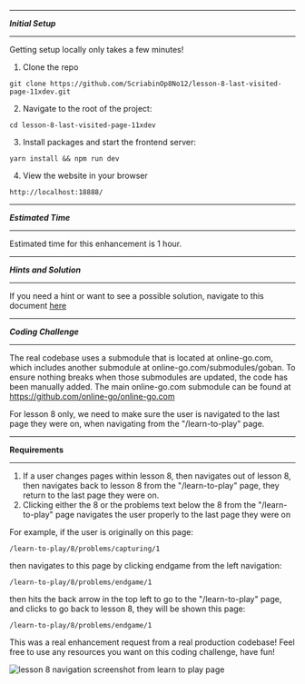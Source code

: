*******************
***Initial Setup***
*******************

Getting setup locally only takes a few minutes!

1. Clone the repo

```
git clone https://github.com/ScriabinOp8No12/lesson-8-last-visited-page-11xdev.git
```

2. Navigate to the root of the project:

```
cd lesson-8-last-visited-page-11xdev
```

3. Install packages and start the frontend server:

```
yarn install && npm run dev
```

4. View the website in your browser

```
http://localhost:18888/
```

************************
***Estimated Time***
************************

Estimated time for this enhancement is 1 hour.

************************
***Hints and Solution***
************************

If you need a hint or want to see a possible solution, navigate to this document [here](/Hints-And-Solution.md)

************************
***Coding Challenge***
************************

The real codebase uses a submodule that is located at online-go.com, which includes another submodule at online-go.com/submodules/goban. To ensure nothing breaks when those submodules are updated, the code has been manually added. The main online-go.com submodule can be found at https://github.com/online-go/online-go.com

For lesson 8 only, we need to make sure the user is navigated to the last page they were on, when navigating from the "/learn-to-play" page.

**********************
**Requirements**
**********************

1. If a user changes pages within lesson 8, then navigates out of lesson 8, then navigates back to lesson 8 from the "/learn-to-play" page, they return to the last page they were on.
2. Clicking either the 8 or the problems text below the 8 from the "/learn-to-play" page navigates the user properly to the last page they were on

For example, if the user is originally on this page: 

```
/learn-to-play/8/problems/capturing/1
```

then navigates to this page by clicking endgame from the left navigation: 

```
/learn-to-play/8/problems/endgame/1
```

then hits the back arrow in the top left to go to the "/learn-to-play" page, and clicks to go back to lesson 8, they will be shown this page: 

```
/learn-to-play/8/problems/endgame/1
```

This was a real enhancement request from a real production codebase!  Feel free to use any resources you want on this coding challenge, have fun!  

![lesson 8 navigation screenshot from learn to play page](https://res.cloudinary.com/dxq77puhi/image/upload/v1749876458/learn_to_play_page_excalidraw_annotation_for_lesson_8_navigation_enhancement_6_13_2025_q19grj.png)